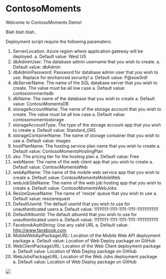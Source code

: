 # ContosoMoments
Welcome to ContosoMoments Demo!

Blah blah blah..

Deployment script require the following paramaters:

1. ServerLocation: Azure region where application gateway will be deployed. 
    a. Default value: West US
2. dbAdminUser: The database admin username that you wish to create.
    a. Default value: dbAdmin 
3. dbAdminPassword: Password for database admin user that you wish to use. Replace for enchanced security!
    a. Default value: P@ssw0rd!
4. dbServerName: The name of the SQL database server that you wish to create. The value must be all low case
    a. Default value: contosomomentsdb
5. dbName: The name of the database that you wish to create
    a. Default value: ContosoMomentsDB
6. storageAccountName: The name of the storage account that you wish to create. The value must be all low case
    a. Default value: contosomomentsstorage
7. storageAccountType: The type of the storage account app that you wish to create
    a. Default value: Standard_GRS
8. storageContainerName: The name of storage container that you wish to use
    a. Default value: images
9. hostPlanName: The hosting service plan name that you wish to create
    a. Default value: ContosoMomentsHostingPlan
10. sku: The pricing tier for the hosting plan
    a. Default value: Free
11. webName: The name of the web client app that you wish to create
    a. Default value: ContosoMomentsWeb
12. webApiName: The name of the mobile web service app that you wish to create
    a. Default value: ContosoMomentsMobileWeb
13. webJobSiteName: The name of the web job hosting app that you wish to create
    a. Default value: ContosoMomentsWebJobs
14. ResizeQueueName: The name of 'resize' queue that you wish to use
    a. Default value: resizerequest
15. DefaultUserId: The default userId that you wish to use for unauthenticated users
    a. Default value: 11111111-1111-1111-1111-111111111111
16. DefaultAlbumId: The default albumId that you wish to use for unauthenticated users
    a. Default value: 11111111-1111-1111-1111-111111111111
17. FacebookAuthString: Use any valid URL
    a. Default value: http://www.facebook.com
18. MobileWebApiPackageURL: Location of the Mobile Web API deployment package
    a. Default value: Location of Web Deploy package on GitHub
19. WebClientPackageURL: Location of the Web Client deployment package
    a. Default value: Location of Web Deploy package on GitHub
20. WebJobsPackageURL: Location of the Web Jobs deployment package
    a. Default value: Location of Web Deploy package on GitHub


<a href="https://azuredeploy.net/?repository=https://github.com/azure-appservice-samples/ContosoMoments/" target="_blank">
    <img src="http://azuredeploy.net/deploybutton.png"/>
</a>
